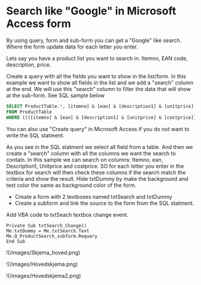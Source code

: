 # Search like "Google" in Microsoft Access form

By using query, form and sub-form you can get a "Google" like search.
Where the form update data for each letter you enter.

Lets say you have a product list you want to search in.
Itemno, EAN code, description, price.

Create a query with all the fields you want to show in the list/form.
In this example we want to show all fields in the list and we add a "search" column at the end.
We will use this "search" column to filter the data that will show at the sub-form.
See SQL sample below

```sql
SELECT ProductTable.*, [itemno] & [ean] & [description1] & [unitprice] & [costprice] AS Search
FROM ProductTable
WHERE ((([itemno] & [ean] & [description1] & [unitprice] & [costprice]) Like "*" & [Froms]![Main]![txtDummy] & "*"));
```

You can also use "Create query" in Microsoft Access if you do not want to write the SQL statment.

As you see in the SQL statment we select all field from a table. And then we create a "search" column with all the columns we want the search to contain.
In this sample we can search on columns: Itemno, ean, Description1, Unitprice and costprice.
SO for each letter you enter in the textbox for search will then check these columns if the search match the criteria and show the result.
Hide txtDummy by make the background and text color the same as background color of the form.

* Create a form with 2 textboxes named txtSearch and txtDummy
* Create a subform and link the source to the form from the SQL statment.

Add VBA code to txtSeach textbox change event.

```vba
Private Sub txtSearch_Change()
Me.txtDummy = Me.txtSearch.Text
Me.Q_ProductSearch_subform.Requery
End Sub
```

!(/images/Skjema_hoved.png)

!(/images/Hovedskjema.png)

!(/images/Hovedskjema2.png)
